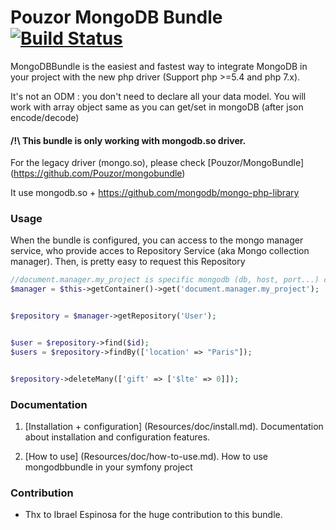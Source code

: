 Pouzor MongoDB Bundle [![Build Status](https://travis-ci.org/Pouzor/mongoDBBundle.svg?branch=master)](https://travis-ci.org/Pouzor/mongoDBBundle)
=================

MongoDBBundle is the easiest and fastest way to integrate MongoDB in your project with the new php driver (Support php >=5.4 and php 7.x). 

It's not an ODM : you don't need to declare all your data model. You will work with array object same as you can get/set in mongoDB (after json encode/decode)
#### /!\ This bundle is only working with mongodb.so driver. 
For the legacy driver (mongo.so), please check [Pouzor/MongoBundle] (https://github.com/Pouzor/mongobundle)

It use mongodb.so + https://github.com/mongodb/mongo-php-library

### Usage

When the bundle is configured, you can access to the mongo manager service, who provide acces to Repository Service (aka Mongo collection manager). 
Then, is pretty easy to request this Repository
````php
//document.manager.my_project is specific mongodb (db, host, port...) configuration in app/config/config.yml
$manager = $this->getContainer()->get('document.manager.my_project');


$repository = $manager->getRepository('User');


$user = $repository->find($id);
$users = $repository->findBy(['location' => "Paris"]);


$repository->deleteMany(['gift' => ['$lte' => 0]]);
````

### Documentation

1.  [Installation + configuration] (Resources/doc/install.md).
    Documentation about installation and configuration features.

2.  [How to use] (Resources/doc/how-to-use.md).
    How to use mongodbbundle in your symfony project
    
    
### Contribution
    
- Thx to Ibrael Espinosa for the huge contribution to this bundle.
